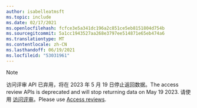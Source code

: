 ```yaml
---
author: isabelleatmsft
ms.topic: include
ms.date: 02/17/2021
ms.openlocfilehash: fcfce3e5a341dc196a2c851ce5eb8151804d754b
ms.sourcegitcommit: 5a1cc1943527aa268e3797ee514871e65eb474a6
ms.translationtype: MT
ms.contentlocale: zh-CN
ms.lasthandoff: 06/19/2021
ms.locfileid: "53031961"
---
```

<!-- markdownlint-disable MD041-->

>[!NOTE]
><span data-ttu-id="e641f-101">访问评审 API 已弃用，将在 2023 年 5 月 19 日停止返回数据。</span><span class="sxs-lookup"><span data-stu-id="e641f-101">The access review APIs is deprecated and will stop returning data on May 19 2023.</span></span> <span data-ttu-id="e641f-102">请使用 [访问评审](/graph/api/resources/accessreviewsv2-root?view=graph-rest-beta&preserve-view=true)。</span><span class="sxs-lookup"><span data-stu-id="e641f-102">Please use [Access reviews](/graph/api/resources/accessreviewsv2-root?view=graph-rest-beta&preserve-view=true).</span></span>
